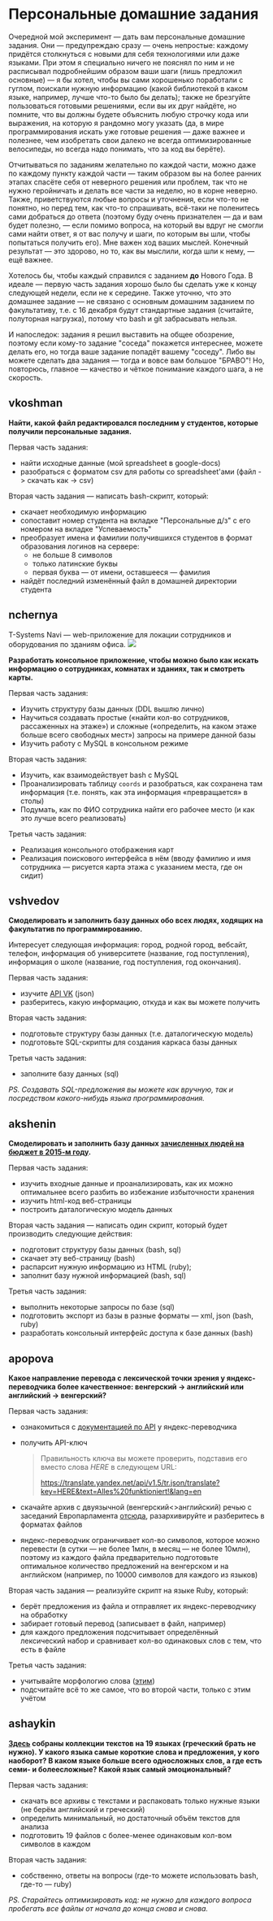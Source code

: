 # Персональные домашние задания

Очередной мой эксперимент — дать вам персональные домашние задания. Они — предупреждаю сразу — очень непростые: каждому придётся столкнуться с новыми для себя технологиями или даже языками. При этом я специально ничего не пояснял по ним и не расписывал подробнейшим образом ваши шаги (лишь предложил основные) — я бы хотел, чтобы вы сами хорошенько поработали с гуглом, поискали нужную информацию (какой библиотекой в каком языке, например, лучше что-то было бы делать); также не брезгуйте пользоваться готовыми решениями, если вы их друг найдёте, но помните, что вы должны будете объяснить любую строчку кода или выражения, на которую я рандомно могу указать (да, в мире программирования искать уже готовые решения — даже важнее и полезнее, чем изобретать свои далеко не всегда оптимизированные велосипеды, но всегда надо понимать, что за код вы берёте).

Отчитываться по заданиям желательно по каждой части, можно даже по каждому пункту каждой части — таким образом вы на более ранних этапах спасёте себя от неверного решения или проблем, так что не нужно геройничать и делать все части за неделю, но в корне неверно. Также, приветствуются любые вопросы и уточнения, если что-то не понятно, но перед тем, как что-то спрашивать, всё-таки не поленитесь сами добраться до ответа (поэтому буду очень признателен — да и вам будет полезно, — если помимо вопроса, на который вы вдруг не смогли сами найти ответ, я от вас получу и шаги, по которым вы шли, чтобы попытаться получить его). Мне важен ход ваших мыслей. Конечный результат — это здорово, но то, как вы мыслили, когда шли к нему, — ещё важнее.

Хотелось бы, чтобы каждый справился с заданием **до** Нового Года. В идеале — первую часть задания хорошо было бы сделать уже к концу следующей недели, если не к середине. Также уточню, что это домашнее задание — не связано с основным домашним заданием по факультативу, т.е. с 16 декабря будут стандартные задания (считайте, полуторная нагрузка), потому что bash и git забрасывать нельзя.

И напоследок: задания я решил выставить на общее обозрение, поэтому если кому-то задание "соседа" покажется интереснее, можете делать его, но тогда ваше задание попадёт вашему "соседу". Либо вы можете сделать два задания — тогда и вовсе вам большое "БРАВО"! Но, повторюсь, главное — качество и чёткое понимание каждого шага, а не скорость.


## vkoshman
**Найти, какой файл редактировался последним у студентов, которые получили персональные задания.**

Первая часть задания:

* найти исходные данные (мой spreadsheet в google-docs)
* разобраться с форматом csv для работы со spreadsheet'ами (файл -> скачать как -> csv)

Вторая часть задания — написать bash-скрипт, который:

* скачает необходимую информацию
* сопоставит номер студента на вкладке "Персональные д/з" с его номером на вкладке "Успеваемость"
* преобразует имена и фамилии получившихся студентов в формат образования логинов на сервере:
	* не больше 8 символов
	* только латинские буквы
	* первая буква — от имени, оставшееся — фамилия
* найдёт последний изменённый файл в домашней директории студента


## nchernya

T-Systems Navi — web-приложение для локации сотрудников и оборудования по зданиям офиса.
![](https://www.dropbox.com/s/6zbman4qme8e183/2015-12-06%2013-12-49%20T-Systems%20Navi%20-%20Google%20Chrome.png?dl=1)

**Разработать консольное приложение, чтобы можно было как искать информацию о сотрудниках, комнатах и зданиях, так и смотреть карты.**

Первая часть задания:

* Изучить структуру базы данных (DDL вышлю лично)
* Научиться создавать простые («найти кол-во сотрудников, рассаженных на этаже») и сложные («определить, на каком этаже больше всего свободных мест») запросы на примере данной базы
* Изучить работу с MySQL в консольном режиме

Вторая часть задания:

* Изучить, как взаимодействует bash с MySQL
* Проанализировать таблицу `coords` и разобраться, как сохранена там информация (т.е. понять, как эта информация «превращается» в столы)
* Подумать, как по ФИО сотрудника найти его рабочее место (и как это лучше всего реализовать)

Третья часть задания:

* Реализация консольного отображения карт
* Реализация поискового интерфейса в нём (вводу фамилию и имя сотрудника — рисуется карта этажа с указанием места, где он сидит)


## vshvedov
**Смоделировать и заполнить базу данных обо всех людях, ходящих на факультатив по программированию.**

Интересует следующая информация: город, родной город, вебсайт, телефон, информация об университете (название, год поступления), информация о школе (название, год поступления, год окончания).

Первая часть задания:

* изучите [API VK](http://vk.com/dev/methods) (json)
* разберитесь, какую информацию, откуда и как вы можете получить

Вторая часть задания:

* подготовьте структуру базы данных (т.е. даталогическую модель)
* подготовьте SQL-скрипты для создания каркаса базы данных

Третья часть задания:

* заполните базу данных (sql)

_PS. Создавать SQL-предложения вы можете как вручную, так и посредством какого-нибудь языка программирования._


## akshenin
**Смоделировать и заполнить базу данных [зачисленных людей на бюджет в 2015-м году](http://ums.abit.ifmo.ru/abitUMS/orders/2015/budget.htm).**

Первая часть задания:

* изучить входные данные и проанализировать, как их можно оптимальнее всего разбить во избежание избыточности хранения
* изучить html-код веб-страницы
* построить даталогическую модель данных

Вторая часть задания — написать один скрипт, который будет производить следующие действия:

* подготовит структуру базы данных (bash, sql)
* скачает эту веб-страницу (bash)
* распарсит нужную информацию из HTML (ruby);
* заполнит базу нужной информацией (bash, sql)

Третья часть задания:

* выполнить некоторые запросы по базе (sql)
* подготовить экспорт из базы в разные форматы — xml, json (bash, ruby)
* разработать консольный интерфейс доступа к базе данных (bash)

## apopova
**Какое направление перевода с лексической точки зрения у яндекс-переводчика более качественное: венгерский -> английский или английский -> венгерский?**

Первая часть задания:

* ознакомиться с [документацией по API](https://tech.yandex.com/translate/) у яндекс-переводчика
* получить API-ключ

  > Правильность ключа вы можете проверить, подставив его вместо слова _HERE_ в следующем URL:
  > 
  > https://translate.yandex.net/api/v1.5/tr.json/translate?key=HERE&text=Alles%20funktioniert!&lang=en

* скачайте архив с двуязычной (венгерский<>английский) речью с заседаний Европарламента [отсюда](http://www.statmt.org/europarl/), разархивируйте и разберитесь в форматах файлов
* яндекс-переводчик ограничивает кол-во символов, которое можно перевести (в сутки — не более 1млн, в месяц — не более 10млн), поэтому из каждого файла предварительно подготовьте оптимальное количество предложений на венгерском и на английском (например, по 10000 символов для каждого из языков)

Вторая часть задания — реализуйте скрипт на языке Ruby, который:

* берёт предложения из файла и отправляет их яндекс-переводчику на обработку
* забирает готовый перевод (записывает в файл, например)
* для каждого предложения подсчитывает определённый лексический набор и сравнивает кол-во одинаковых слов с тем, что есть в файле

Третья часть задания:

* учитывайте морфологию слова ([этим](https://github.com/aurelian/ruby-stemmer))
* подсчитайте всё то же самое, что во второй части, только с этим учётом


## ashaykin

**[Здесь](http://www.statmt.org/europarl/) собраны коллекции текстов на 19 языках (греческий брать не нужно). У какого языка самые короткие слова и предложения, у кого наоборот? В каком языке больше всего односложных слов, а где есть семи- и болеесложные? Какой язык самый эмоциональный?**

Первая часть задания:

* скачать все архивы с текстами и распаковать только нужные языки (не берём английский и греческий)
* определить минимальный, но достаточный объём текстов для анализа
* подготовить 19 файлов с более-менее одинаковым кол-вом символов в каждом

Вторая часть задания:

* собственно, ответы на вопросы (где-то можете использовать bash, где-то — ruby)

_PS. Старайтесь оптимизировать код: не нужно для каждого вопроса пробегать все файлы от начала до конца снова и снова._
